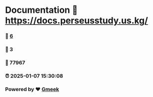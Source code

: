 # Documentation :link: https://docs.perseusstudy.us.kg/ 
### :page_facing_up: [6](https://docs.perseusstudy.us.kg//tag.html) 
### :speech_balloon: 3 
### :hibiscus: 77967 
### :alarm_clock: 2025-01-07 15:30:08 
### Powered by :heart: [Gmeek](https://github.com/Meekdai/Gmeek)

